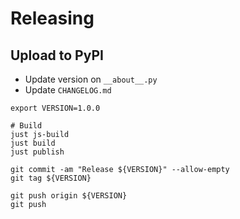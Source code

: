 # Releasing

## Upload to PyPI

- Update version on `__about__.py`
- Update `CHANGELOG.md`

```shell
export VERSION=1.0.0

# Build
just js-build
just build
just publish

git commit -am "Release ${VERSION}" --allow-empty
git tag ${VERSION}

git push origin ${VERSION}
git push
```

